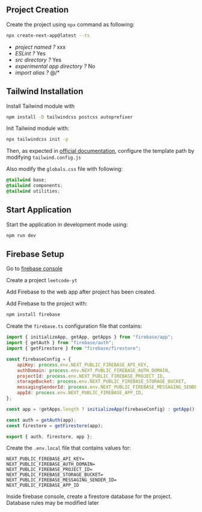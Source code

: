 ## Project Creation

Create the project using `npx` command as following:
```bash
npx create-next-app@latest --ts
```

* *project named ?* xxx 
* *ESLint ?* Yes
* *src directory ?* Yes
* *experimental app directory ?* No
* *import alias ?* @/*


## Tailwind Installation

Install Tailwind module with
```bash
npm install -D tailwindcss postcss autoprefixer
```

Init Tailwind module with:
```bash
npx tailwindcss init -p
```

Then, as expected in [official documentation](https://tailwindcss.com/docs/guides/nextjs), configure the template path by modifying `tailwind.config.js`

Also modify the `globals.css` file with following:
```css
@tailwind base;
@tailwind components;
@tailwind utilities;
```
## Start Application

Start the application in development mode using:
```bash
npm run dev
```

## Firebase Setup

Go to [firebase console](https://console.firebase.google.com)

Create a project `leetcode-yt`

Add Firebase to the web app after project has been created.

Add Firebase to the project with:
```bash
npm install firebase
```

Create the `firebase.ts` configuration file that contains:
```javascript
import { initializeApp, getApp, getApps } from "firebase/app";
import { getAuth } from "firebase/auth";
import { getFirestore } from "firebase/firestore";

const firebaseConfig = {
	apiKey: process.env.NEXT_PUBLIC_FIREBASE_API_KEY,
	authDomain: process.env.NEXT_PUBLIC_FIREBASE_AUTH_DOMAIN,
	projectId: process.env.NEXT_PUBLIC_FIREBASE_PROJECT_ID,
	storageBucket: process.env.NEXT_PUBLIC_FIREBASE_STORAGE_BUCKET,
	messagingSenderId: process.env.NEXT_PUBLIC_FIREBASE_MESSAGING_SENDER_ID,
	appId: process.env.NEXT_PUBLIC_FIREBASE_APP_ID,
};

const app = !getApps.length ? initializeApp(firebaseConfig) : getApp();

const auth = getAuth(app);
const firestore = getFirestore(app);

export { auth, firestore, app };
```
Create the `.env.local` file that contains values for:
```
NEXT_PUBLIC_FIREBASE_API_KEY=
NEXT_PUBLIC_FIREBASE_AUTH_DOMAIN=
NEXT_PUBLIC_FIREBASE_PROJECT_ID=
NEXT_PUBLIC_FIREBASE_STORAGE_BUCKET=
NEXT_PUBLIC_FIREBASE_MESSAGING_SENDER_ID=
NEXT_PUBLIC_FIREBASE_APP_ID
```
Inside firebase console, create a firestore database for the project. Database rules may be modified later

